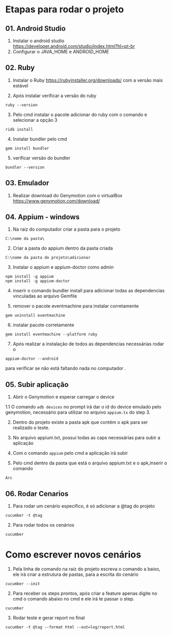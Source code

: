 # Etapas para rodar o projeto 

## 01. Android Studio 

1. Instalar o android studio https://developer.android.com/studio/index.html?hl=pt-br 
2. Configurar o JAVA_HOME e ANDROID_HOME

## 02. Ruby 

1. Instalar o Ruby https://rubyinstaller.org/downloads/ com a versão mais estável 

2. Após instalar verificar a versão do ruby 
```
ruby --version
```
3. Pelo cmd instalar o pacote adicionar do ruby com o comando e selecionar a opção 3 

```
ridk install
``` 

4. Instalar bundler pelo cmd 

```
gem install bundler
``` 

5. verificar versão do bundler 

```
bundler --version
```

## 03. Emulador
1. Realizar download do Genymotion com o virtualBox https://www.genymotion.com/download/

## 04. Appium - windows

1. Na raiz do computador criar a pasta para o projeto 
```
C:\nome da pasta\
```
2. Criar a pasta do appium dentro da pasta criada
```
C:\nome da pasta do projeto\adicionar
```
3. Instalar o appium e appium-doctor como admin 
```
npm install -g appium
npm install -g appium-doctor 
```
4. inserir o comando bundler install para adicionar todas as dependencias vinculadas ao arquivo Gemfile

5. remover o pacote eventmachine para instalar corretamente 
```
gem uninstall eventmachine
```
6. instalar pacote corretamente
```
gem install eventmachine --platform ruby
```
7. Após realizar a instalação de todos as dependencias necessárias rodar o 
``` 
appium-doctor --android
```
para verificar se não está faltando nada no computador .

## 05. Subir aplicação 

1. Abrir o Genymotion e esperar carregar o device 

1.1 O comando ```adb devices``` no prompt irá dar o id do device emulado pelo genymotion, necessário para utilizar no arquivo ```appium.tx``` do step 3.

2. Dentro do projeto existe a pasta apk que contém o  apk para ser realizado o teste.

3. No arquivo appium.txt, possui todas as caps necessárias para subir a aplicação 

4. Com o comando ```appium``` pelo cmd a aplicação irá subir 

5. Pelo cmd dentro da pasta que está o arquivo appium.txt e o apk,inserir o comando 
```
Arc
```

## 06. Rodar Cenarios


1. Para rodar um cenário especifico, é só adicionar a @tag do projeto 

```
cucumber -t @tag 
```

2. Para rodar todos os cenários 

```
cucumber
```

# Como escrever novos cenários 

1. Pela linha de comando na raiz do projeto escreva o comando a baixo, ele irá criar a estrutura de pastas, para a escrita do cenário

```
cucumber --init
``` 

2. Para receber os steps prontos, após criar a feature apenas digite no cmd o comando abaixo no cmd e ele irá te passar o step. 

```
cucumber
```

3. Rodar teste e gerar report no final 

```
cucumber -t @tag --format html --out=log/report.html
```
